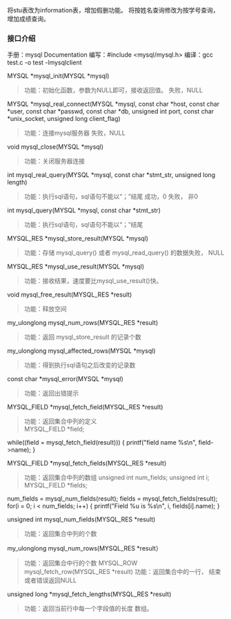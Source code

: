 将stu表改为information表，增加假删功能。
将按姓名查询修改为按学号查询，增加成绩查询。

### 接口介绍

手册：mysql Documentation
编写：#include <mysql/mysql.h>
编译：gcc  test.c  -o test  -lmysqlclient

MYSQL *mysql_init(MYSQL *mysql)
> 功能：初始化函数，参数为NULL即可，接收返回值。
     失败，NULL

MYSQL *mysql_real_connect(MYSQL *mysql, const char *host, const char *user, const char *passwd, const char *db, unsigned int port, const char *unix_socket, unsigned long client_flag)
> 功能：连接mysql服务器
      失败，NULL

void mysql_close(MYSQL *mysql)
> 功能：关闭服务器连接

int mysql_real_query(MYSQL *mysql, const char *stmt_str, unsigned long length)
> 功能：执行sql语句，sql语句不能以“；”结尾 成功，0  失败， 非0

int mysql_query(MYSQL *mysql, const char *stmt_str)
> 功能：执行sql语句，sql语句不能以“；”结尾

MYSQL_RES *mysql_store_result(MYSQL *mysql)
> 功能：存储 mysql_query()  或者  mysql_read_query() 的数据失败， NULL

MYSQL_RES *mysql_use_result(MYSQL *mysql)
> 功能：接收结果，速度要比mysql_use_result()快。

void mysql_free_result(MYSQL_RES *result)
> 功能：释放空间

my_ulonglong mysql_num_rows(MYSQL_RES *result)
> 功能：返回 mysql_store_result 的记录个数

my_ulonglong mysql_affected_rows(MYSQL *mysql)
> 功能：得到执行sql语句之后改变的记录数

const char *mysql_error(MYSQL *mysql)
> 功能：返回出错提示

MYSQL_FIELD *mysql_fetch_field(MYSQL_RES *result)
> 功能：返回集合中列的定义   
MYSQL_FIELD *field;

while((field = mysql_fetch_field(result)))
{
    printf("field name %s\n", field->name);
}

MYSQL_FIELD *mysql_fetch_fields(MYSQL_RES *result)
> 功能：返回集合中列的数组
unsigned int num_fields;
unsigned int i;
MYSQL_FIELD *fields;

num_fields = mysql_num_fields(result);
fields = mysql_fetch_fields(result);
for(i = 0; i < num_fields; i++)
{
   printf("Field %u is %s\n", i, fields[i].name);
}

unsigned int mysql_num_fields(MYSQL_RES *result)
> 功能：返回集合中列的个数

my_ulonglong mysql_num_rows(MYSQL_RES *result）
> 功能：返回集合中行的个数
MYSQL_ROW mysql_fetch_row(MYSQL_RES *result)
> 功能：返回集合中的一行， 结束或者错误返回NULL

unsigned long *mysql_fetch_lengths(MYSQL_RES *result)
> 功能：返回当前行中每一个字段值的长度 数组。
